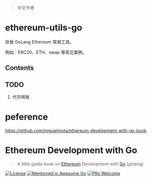 > 中文作者

# ethereum-utils-go

存放 GoLang Ethereum 常用工具。

例如：ERC20、ETH、swap 等常见案例。

## Contents



## TODO

1. 代币转账



# peference

https://github.com/miguelmota/ethereum-development-with-go-book

# Ethereum Development with Go

> A little guide book on [Ethereum](https://www.ethereum.org/) Development with [Go](https://golang.org/) (golang)

[![License](http://img.shields.io/badge/license-MIT-blue.svg)](https://raw.githubusercontent.com/miguelmota/merkletreejs/master/LICENSE)
[![Mentioned in Awesome Go](https://awesome.re/mentioned-badge.svg)](https://github.com/avelino/awesome-go)
[![PRs Welcome](https://img.shields.io/badge/PRs-welcome-brightgreen.svg)](#contributing)
